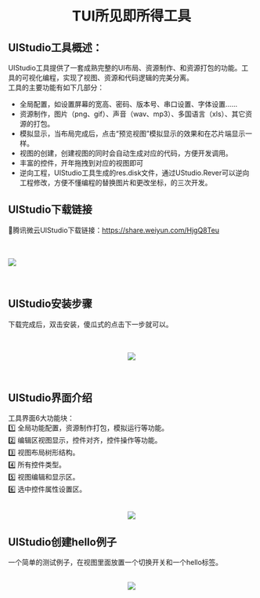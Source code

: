 <h1 align="center"> TUI所见即所得工具 </h1>

## UIStudio工具概述：
UIStudio工具提供了一套成熟完整的UI布局、资源制作、和资源打包的功能。工具的可视化编程，实现了视图、资源和代码逻辑的完美分离。<br>
工具的主要功能有如下几部分：<br>
* 全局配置，如设置屏幕的宽高、密码、版本号、串口设置、字体设置......
* 资源制作，图片（png、gif）、声音（wav、mp3）、多国语言（xls）、其它资源的打包。
* 模拟显示，当布局完成后，点击“预览视图”模拟显示的效果和在芯片端显示一样。
* 视图的创建，创建视图的同时会自动生成对应的代码，方便开发调用。
* 丰富的控件，开年拖拽到对应的视图即可
* 逆向工程，UIStudio工具生成的res.disk文件，通过UStudio.Rever可以逆向工程修改，方便不懂编程的替换图片和更改坐标，的三次开发。

## UIStudio下载链接
🔨腾讯微云UIStudio下载链接：https://share.weiyun.com/HjgQ8Teu
<br>
<br>
<br>
<p align="left">
<img src="https://gitee.com/tuisys/image/raw/main/download.png">
</p>
<br>

## UIStudio安装步骤
下载完成后，双击安装，傻瓜式的点击下一步就可以。
<br>
<br>
<br>
<p align="center">
<img src="https://gitee.com/tuisys/image/raw/main/install.png">
</p>
<br>

## UIStudio界面介绍
工具界面6大功能块：<br>
1️⃣ 全局功能配置，资源制作打包，模拟运行等功能。<br>
2️⃣ 编辑区视图显示，控件对齐，控件操作等功能。<br>
3️⃣ 视图布局树形结构。<br>
4️⃣ 所有控件类型。<br>
5️⃣ 视图编辑和显示区。<br>
6️⃣ 选中控件属性设置区。<br>
<br>
<p align="center">
<img src="https://gitee.com/tuisys/image/raw/main/main_view.png">
</p>

## UIStudio创建hello例子
一个简单的测试例子，在视图里面放置一个切换开关和一个hello标签。
<br>
<br>
<p align="center">
<img src="https://gitee.com/tuisys/image/raw/main/hello.gif">
</p>

